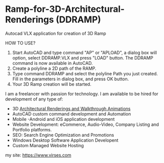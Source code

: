 # Ramp-for-3D-Architectural-Renderings (DDRAMP)
Autocad VLX application for creation of 3D Ramp

HOW TO USE?

1. Start AutoCAD and type command "AP" or "APLOAD", a dialog box will option, select DDRAMP.VLX and press "LOAD" button. The DDRAMP command is now available in AutoCAD.
2. Create a polyline a 2D path of the RAMP.
3. Type command DDRAMP and select the polyline Path you just created. Fill in the parameters in dialog box, and press OK button.
4. Your 3D Ramp creation will be started.

I am a freelancer with passion for technology. 
I am available to be hired for development of any type of:

- 3D <a href="https:\\www.virses.com" alt="architectural renderings and animations freelancer">Architectural Renderings and Walkthrough Animations</a>
- AutoCAD custom command development and Automation
- Mobile -Android and iOS application development
- Website Development: eCommerce, Audio-Video, Company Listing and Portfolio platforms.
- SEO: Search Engine Optimization and Promotions
- Windows Desktop Software Application Developent
- Custom Managed Website Hosting

my site: https://www.virses.com
 
  
